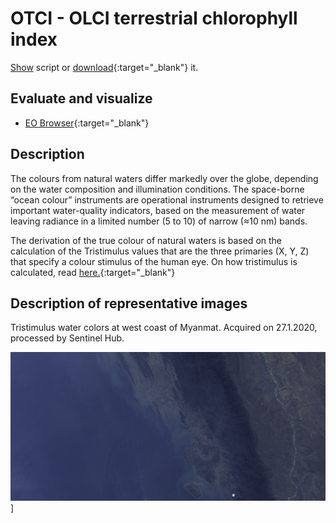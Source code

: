 # OTCI - OLCI terrestrial chlorophyll index 
<a href="#" id='togglescript'>Show</a> script or [download](script.js){:target="_blank"} it.
<div id='script_view' style="display:none">
{% highlight javascript %}
      {% include_relative script.js %}
{% endhighlight %}
</div>

## Evaluate and visualize
 - [EO Browser](https://apps.sentinel-hub.com/eo-browser/?lat=19.768&lng=93.233&zoom=9&time=2020-01-27&preset=3_TRISTIMULUS&datasource=Sentinel-3%20OLCI){:target="_blank"}   

## Description

The colours from natural waters differ markedly over the globe, depending on the water composition and illumination conditions. The space-borne “ocean colour” instruments are operational instruments designed to retrieve important water-quality indicators, based on the measurement of water leaving radiance in a limited number (5 to 10) of narrow (≈10 nm) bands. 

The derivation of the true colour of natural waters is based on the calculation of the Tristimulus values that are the three primaries (X, Y, Z) that specify a colour stimulus of the human eye. On how tristimulus is calculated, read [here.](https://www.ncbi.nlm.nih.gov/pmc/articles/PMC4634488/){:target="_blank"}

## Description of representative images

Tristimulus water colors at west coast of Myanmat. Acquired on 27.1.2020, processed by Sentinel Hub. 

![Tristimulus of Myanmar](fig/fig1.png)]



